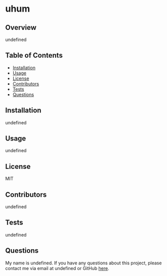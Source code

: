 # uhum 


  
 ## Overview
  undefined 
 
  ## Table of Contents 
 
- [Installation](#Installation)  
- [Usage](#usage)
- [License](#license)
- [Contributors](#contributors)
- [Tests](#tests)
- [Questions](#questions)

## Installation
undefined 


## Usage
undefined 


## License 
MIT 


## Contributors
undefined 


## Tests
undefined 


## Questions
My name is undefined. If you have any questions about this project, please contact me via email at undefined or GitHub [here](https://github.com/viqui).


